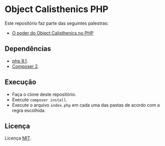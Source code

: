 # Object Calisthenics PHP

Este repositório faz parte das seguintes palestras:
* [O poder do Object Calisthenics no PHP]()

## Dependências

* [php 8.1](https://www.php.net/).
* [Composer 2](https://getcomposer.org/).

## Execução

* Faça o clone deste repositório.
* Execute `composer install`.
* Execute o arquivo `index.php` em cada uma das pastas de acordo com a regra escolhida.

## Licença
Licença [MIT](/license).